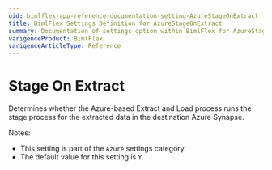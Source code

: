 ```yaml
---
uid: bimlflex-app-reference-documentation-setting-AzureStageOnExtract
title: BimlFlex Settings Definition for AzureStageOnExtract
summary: Documentation of settings option within BimlFlex for AzureStageOnExtract
varigenceProduct: BimlFlex
varigenceArticleType: Reference
---
```


# Stage On Extract

Determines whether the Azure-based Extract and Load process runs the stage process for the extracted data in the destination Azure Synapse.

Notes:
* This setting is part of the `Azure` settings category.
* The default value for this setting is `Y`.